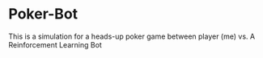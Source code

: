 # Poker-Bot

This is a simulation for a heads-up poker game between player (me) vs. A Reinforcement Learning Bot